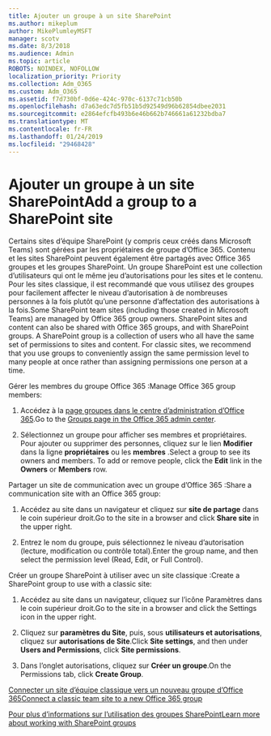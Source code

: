 ```yaml
---
title: Ajouter un groupe à un site SharePoint
ms.author: mikeplum
author: MikePlumleyMSFT
manager: scotv
ms.date: 8/3/2018
ms.audience: Admin
ms.topic: article
ROBOTS: NOINDEX, NOFOLLOW
localization_priority: Priority
ms.collection: Adm_O365
ms.custom: Adm_O365
ms.assetid: f7d730bf-0d6e-424c-970c-6137c71cb50b
ms.openlocfilehash: d7a63edc7d5fb51b5d92549d96b62854dbee2031
ms.sourcegitcommit: e2864efcfb493b6e46b662b746661a61232bdba7
ms.translationtype: MT
ms.contentlocale: fr-FR
ms.lasthandoff: 01/24/2019
ms.locfileid: "29468428"
---
```

# <a name="add-a-group-to-a-sharepoint-site"></a><span data-ttu-id="7a925-102">Ajouter un groupe à un site SharePoint</span><span class="sxs-lookup"><span data-stu-id="7a925-102">Add a group to a SharePoint site</span></span>

<span data-ttu-id="7a925-p101">Certains sites d’équipe SharePoint (y compris ceux créés dans Microsoft Teams) sont gérées par les propriétaires de groupe d’Office 365. Contenu et les sites SharePoint peuvent également être partagés avec Office 365 groupes et les groupes SharePoint. Un groupe SharePoint est une collection d’utilisateurs qui ont le même jeu d’autorisations pour les sites et le contenu. Pour les sites classique, il est recommandé que vous utilisez des groupes pour facilement affecter le niveau d’autorisation à de nombreuses personnes à la fois plutôt qu’une personne d’affectation des autorisations à la fois.</span><span class="sxs-lookup"><span data-stu-id="7a925-p101">Some SharePoint team sites (including those created in Microsoft Teams) are managed by Office 365 group owners. SharePoint sites and content can also be shared with Office 365 groups, and with SharePoint groups. A SharePoint group is a collection of users who all have the same set of permissions to sites and content. For classic sites, we recommend that you use groups to conveniently assign the same permission level to many people at once rather than assigning permissions one person at a time.</span></span>
  
<span data-ttu-id="7a925-107">Gérer les membres du groupe Office 365 :</span><span class="sxs-lookup"><span data-stu-id="7a925-107">Manage Office 365 group members:</span></span>
  
1. <span data-ttu-id="7a925-108">Accédez à la [page groupes dans le centre d’administration d’Office 365](https://portal.office.com/adminportal/home#/groups).</span><span class="sxs-lookup"><span data-stu-id="7a925-108">Go to the [Groups page in the Office 365 admin center](https://portal.office.com/adminportal/home#/groups).</span></span>
    
2. <span data-ttu-id="7a925-p102">Sélectionnez un groupe pour afficher ses membres et propriétaires. Pour ajouter ou supprimer des personnes, cliquez sur le lien **Modifier** dans la ligne **propriétaires** ou les **membres** .</span><span class="sxs-lookup"><span data-stu-id="7a925-p102">Select a group to see its owners and members. To add or remove people, click the **Edit** link in the **Owners** or **Members** row.</span></span> 
    
<span data-ttu-id="7a925-111">Partager un site de communication avec un groupe d’Office 365 :</span><span class="sxs-lookup"><span data-stu-id="7a925-111">Share a communication site with an Office 365 group:</span></span>
  
1. <span data-ttu-id="7a925-112">Accédez au site dans un navigateur et cliquez sur **site de partage** dans le coin supérieur droit.</span><span class="sxs-lookup"><span data-stu-id="7a925-112">Go to the site in a browser and click **Share site** in the upper right.</span></span> 
    
2. <span data-ttu-id="7a925-113">Entrez le nom du groupe, puis sélectionnez le niveau d’autorisation (lecture, modification ou contrôle total).</span><span class="sxs-lookup"><span data-stu-id="7a925-113">Enter the group name, and then select the permission level (Read, Edit, or Full Control).</span></span>
    
<span data-ttu-id="7a925-114">Créer un groupe SharePoint à utiliser avec un site classique :</span><span class="sxs-lookup"><span data-stu-id="7a925-114">Create a SharePoint group to use with a classic site:</span></span>
  
1. <span data-ttu-id="7a925-115">Accédez au site dans un navigateur, cliquez sur l’icône Paramètres dans le coin supérieur droit.</span><span class="sxs-lookup"><span data-stu-id="7a925-115">Go to the site in a browser and click the Settings icon in the upper right.</span></span>
    
2. <span data-ttu-id="7a925-116">Cliquez sur **paramètres du Site**, puis, sous **utilisateurs et autorisations**, cliquez sur **autorisations de Site**.</span><span class="sxs-lookup"><span data-stu-id="7a925-116">Click **Site settings**, and then under **Users and Permissions**, click **Site permissions**.</span></span>
    
3. <span data-ttu-id="7a925-117">Dans l’onglet autorisations, cliquez sur **Créer un groupe**.</span><span class="sxs-lookup"><span data-stu-id="7a925-117">On the Permissions tab, click **Create Group**.</span></span>
    
[<span data-ttu-id="7a925-118">Connecter un site d’équipe classique vers un nouveau groupe d’Office 365</span><span class="sxs-lookup"><span data-stu-id="7a925-118">Connect a classic team site to a new Office 365 group</span></span>](https://go.microsoft.com/fwlink/?linkid=2008654)
  
[<span data-ttu-id="7a925-119">Pour plus d’informations sur l’utilisation des groupes SharePoint</span><span class="sxs-lookup"><span data-stu-id="7a925-119">Learn more about working with SharePoint groups</span></span>](https://go.microsoft.com/fwlink/?linkid=874658)
  

